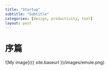 ```yaml
---
title: "Startup"
subtitle: "Subtitle"
categories: [design, productivity, tool]
layout: post
---
```

# 序篇

![My image]({{ site.baseurl }}/images/emule.png)




<!--
这里是注释区

```
print "hello"
```

***Stronger***

{% highlight python %}
print "hello, Lucky!"
{% endhighlight %}

![My image]({{ site.baseurl }}/images/emule.png)

My Github is [here][mygithub].
[mygithub]: https://github.com/lucky521

-->